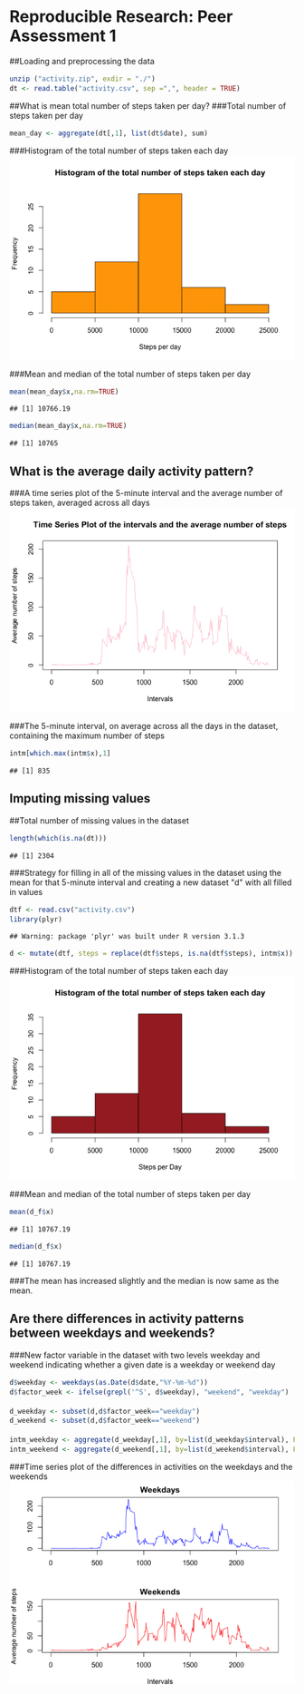 # Reproducible Research: Peer Assessment 1


##Loading and preprocessing the data

```r
unzip ("activity.zip", exdir = "./")
dt <- read.table("activity.csv", sep =",", header = TRUE)
```

##What is mean total number of steps taken per day?
###Total number of steps taken per day

```r
mean_day <- aggregate(dt[,1], list(dt$date), sum)
```
###Histogram of the total number of steps taken each day
![](PA1_template_files/figure-html/unnamed-chunk-3-1.png) 

###Mean and median of the total number of steps taken per day

```r
mean(mean_day$x,na.rm=TRUE)
```

```
## [1] 10766.19
```

```r
median(mean_day$x,na.rm=TRUE)
```

```
## [1] 10765
```

## What is the average daily activity pattern?
###A time series plot of the 5-minute interval and the average number of steps taken, averaged across all days
![](PA1_template_files/figure-html/unnamed-chunk-5-1.png) 

###The 5-minute interval, on average across all the days in the dataset, containing the maximum number of steps

```r
intm[which.max(intm$x),1]
```

```
## [1] 835
```

## Imputing missing values
##Total number of missing values in the dataset

```r
length(which(is.na(dt)))
```

```
## [1] 2304
```
###Strategy for filling in all of the missing values in the dataset using the mean for that 5-minute interval and creating a new dataset "d" with all filled in values

```r
dtf <- read.csv("activity.csv")
library(plyr)
```

```
## Warning: package 'plyr' was built under R version 3.1.3
```

```r
d <- mutate(dtf, steps = replace(dtf$steps, is.na(dtf$steps), intm$x))
```

###Histogram of the total number of steps taken each day
![](PA1_template_files/figure-html/unnamed-chunk-9-1.png) 

###Mean and median of the total number of steps taken per day

```r
mean(d_f$x)
```

```
## [1] 10767.19
```

```r
median(d_f$x)
```

```
## [1] 10767.19
```

###The mean has increased slightly and the median is now same as the mean.

## Are there differences in activity patterns between weekdays and weekends?

###New factor variable in the dataset with two levels weekday and weekend indicating whether a given date is a weekday or weekend day

```r
d$weekday <- weekdays(as.Date(d$date,"%Y-%m-%d"))
d$factor_week <- ifelse(grepl('^S', d$weekday), "weekend", "weekday")

d_weekday <- subset(d,d$factor_week=="weekday")
d_weekend <- subset(d,d$factor_week=="weekend")

intm_weekday <- aggregate(d_weekday[,1], by=list(d_weekday$interval), FUN=mean)
intm_weekend <- aggregate(d_weekend[,1], by=list(d_weekend$interval), FUN=mean)
```

###Time series plot of the differences in activities on the weekdays and the weekends
![](PA1_template_files/figure-html/unnamed-chunk-12-1.png) 
